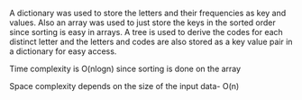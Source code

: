 A dictionary was used to store the letters and their frequencies as key and values. Also an array was used to just store the keys in the sorted order since sorting is easy in arrays.
A tree is used to derive the codes for each distinct letter and the letters and codes are also stored as a key value pair in a dictionary for easy access.

Time complexity is O(nlogn) since sorting is done on the array

Space complexity depends on the size of the input data- O(n)
